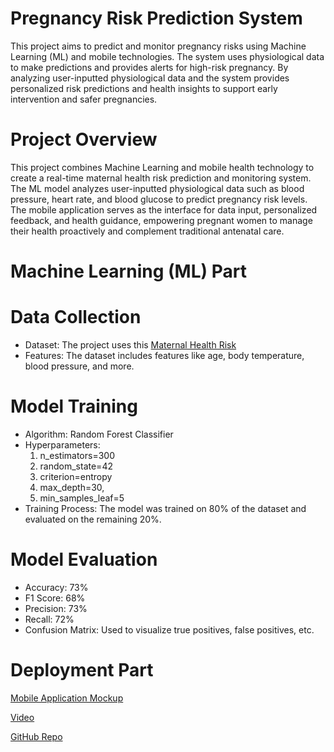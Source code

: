 # Pregnancy Risk Prediction System

This project aims to predict and monitor pregnancy risks  using Machine Learning (ML) and mobile technologies. The system uses physiological data to make predictions and provides alerts for high-risk pregnancy. By analyzing user-inputted physiological data and the system provides personalized risk predictions and health insights to support early intervention and safer pregnancies.

# Project Overview

This project combines Machine Learning and mobile health technology to create a real-time maternal health risk prediction and monitoring system. The ML model analyzes user-inputted physiological data such as blood pressure, heart rate, and blood glucose to predict pregnancy risk levels. The mobile application serves as the interface for data input, personalized feedback, and health guidance, empowering pregnant women to manage their health proactively and complement traditional antenatal care.

# Machine Learning (ML) Part

# Data Collection

* Dataset: The project uses this [Maternal Health Risk](https://www.kaggle.com/datasets/csafrit2/maternal-health-risk-data)
* Features: The dataset includes features like age, body temperature, blood pressure, and more.

# Model Training

* Algorithm: Random Forest Classifier
* Hyperparameters:
  1. n_estimators=300
  2. random_state=42
  3. criterion=entropy
  4. max_depth=30,
  5. min_samples_leaf=5
* Training Process: The model was trained on 80% of the dataset and evaluated on the remaining 20%.

# Model Evaluation

* Accuracy: 73%
* F1 Score: 68%
* Precision: 73%
* Recall: 72%
* Confusion Matrix: Used to visualize true positives, false positives, etc.

# Deployment Part

[Mobile Application Mockup](https://www.figma.com/proto/DJnqfG2GGMVSDBQnSKCOKQ/Final-Project?node-id=137-6641&t=geqMHmUasyPjlqsJ-1&scaling=scale-down&content-scaling=fixed&page-id=12%3A2&starting-point-node-id=137%3A6641)

[Video](https://youtu.be/kZZskzgu-BE?si=BbqOKU88UgDoVNsU)

[GitHub Repo](https://github.com/jeanraisa/Capstone)


